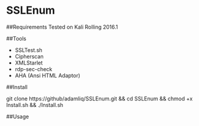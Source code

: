 # SSLEnum
##Requirements
Tested on Kali Rolling 2016.1

##Tools

* SSLTest.sh
* Cipherscan
* XMLStarlet
* rdp-sec-check
* AHA (Ansi HTML Adaptor)

##Install

git clone https://github/adamliq/SSLEnum.git && cd SSLEnum && chmod +x Install.sh && ./Install.sh

##Usage
